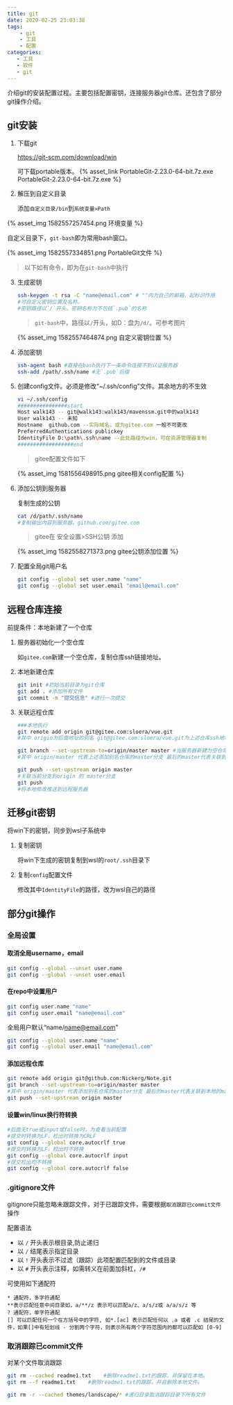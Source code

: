 ```yaml
---
title: git
date: 2020-02-25 23:03:38
tags: 
    - git
    - 工具
    - 配置
categories:
   - 工具
   - 软件
   - git
---
```


介绍git的安装配置过程。主要包括配置密钥，连接服务器git仓库。还包含了部分git操作介绍。
<!-- more -->

## git安装

1. 下载git

   <https://git-scm.com/download/win>

   可下载portable版本。 {% asset_link PortableGit-2.23.0-64-bit.7z.exe PortableGit-2.23.0-64-bit.7z.exe %}

2. 解压到自定义目录

   添加`自定义目录/bin`到`系统变量>Path`
<!-- more -->
   {% asset_img 1582557257454.png 环境变量 %}

   自定义目录下，`git-bash`即为常用bash窗口。

   {% asset_img 1582557334851.png PortableGit文件 %}

   > 以下如有命令，即为在`git-bash`中执行

3. 生成密钥

   ```sh
   ssh-keygen -t rsa -C "name@email.com" # ""内为自己的邮箱，起标识作用
   #可自定义密钥位置及名称。
   #密钥路径以`/`开头。密钥名称为不包括`.pub`的名称
   ```

   > `git-bash`中，路径以`/`开头，如D：盘为`/d/`。可参考图片

   {% asset_img 1582557464874.png 自定义密钥位置 %}

4. 添加密钥

   ```sh
   ssh-agent bash #直接在bash执行下一条命令连接不到认证服务器
   ssh-add /path/.ssh/name #无`.pub`后缀
   ```

5. 创建config文件。必须是修改“~/.ssh/config”文件。其余地方的不生效

   ```sh
   vi ~/.ssh/config
   ################start
   Host walk143 -- git@walk143:walk143/mavenssm.git中的walk143
   User walk143 -- 未知
   Hostname  github.com --实际域名，或为gitee.com 一般不可更改
   PreferredAuthentications publickey
   IdentityFile D:\path\.ssh\name --此处路径为win，可在资源管理器复制
   ##################end
   ```

   > gitee配置文件如下

   {% asset_img 1581556498915.png gitee相关config配置 %}

6. 添加公钥到服务器

   复制生成的公钥

   ```sh
   cat /d/path/.ssh/name
   #复制输出内容到服务器。github.com/gitee.com
   ```

   > gitee在 安全设置>SSH公钥 添加

   {% asset_img 1582558271373.png gitee公钥添加位置 %}
   
7. 配置全局git用户名

   ```sh
   git config --global set user.name "name"
   git config --global set user.email "email@email.com"
   ```


## 远程仓库连接

前提条件：本地新建了一个仓库

1. 服务器初始化一个空仓库

   如`gitee.com`新建一个空仓库，复制仓库ssh链接地址。

2. 本地新建仓库

   ```sh
   git init #初始当前目录为git仓库
   git add . #添加所有文件
   git commit -m "提交信息" #进行一次提交
   ```

3. 关联远程仓库

   ```sh
   ###本地执行
   git remote add origin git@gitee.com:sloera/vue.git
   #其中 origin为后面地址的别名 git@gitee.com:sloera/vue.git为上述仓库ssh地址
   
   git branch --set-upstream-to=origin/master master #当服务器新建为空仓库时，由于尚未生成分支，此条语句不可执行。使用以下命令将本地仓库推送到服务器
   #其中 origin/master 代表上述添加别名仓库的master分支 最后的master代表关联到本地的master分支
   
   git push --set-upstream origin master
   #关联当前分支到origin 的 master分支
   git push 
   #将本地修改推送到远程服务器
   ```

## 迁移git密钥

将win下的密钥，同步到wsl子系统中

1. 复制密钥

   将win下生成的密钥复制到wsl的`root/.ssh`目录下

2. 复制`config`配置文件

   修改其中`IdentityFile`的路径，改为wsl自己的路径

## 部分git操作

### 全局设置

#### 取消全局username，email

```sh
git config --global --unset user.name
git config --global --unset user.email
```

#### 在repo中设置用户

```sh
git config user.name "name"
git config user.email "name@email.com"
```

全局用户默认“name/name@email.com"

```sh
git config --global user.name "name" 
git config --global user.email "name@email.com"
```

#### 添加远程仓库

```sh
git remote add origin git@github.com:Nickerg/Note.git
git branch --set-upstream-to=origin/master master
#其中 origin/master 代表添加别名仓库的master分支 最后的master代表关联到本地的master分支
git push --set-upstream origin master
```

#### 设置win/linux换行符转换

```sh
#后面无true或input或false时，为查看当前配置
#提交时转换为LF，检出时转换为CRLF
git config --global core.autocrlf true
#提交时转换为LF，检出时不转换
git config --global core.autocrlf input
#提交检出均不转换
git config --global core.autocrlf false
```

### .gitignore文件

gitignore只能忽略未跟踪文件，对于已跟踪文件，需要根据`取消跟踪已commit文件`操作

配置语法

- 以 `/` 开头表示根目录,防止递归
- 以 `/` 结尾表示指定目录
- 以 `!` 开头表示不过滤（跟踪）此项配置匹配到的文件或目录
- 以 `#` 开头表示注释，如需转义在前面加斜杠，`/#`

可使用如下通配符

```
* 通配符，多字符通配
**表示匹配任意中间目录如，a/**/z 表示可以匹配a/z、a/s/z或 a/a/s/z 等
? 通配符，单字符通配
[] 可以匹配任何一个在方括号中的字符, 如*.[ac] 表示匹配任何以 .a 或者 .c 结尾的文件，如果[]中有短划线 - 分割两个字符，则表示所有两个字符范围内的都可以匹配如 [0-9]
```



### 取消跟踪已commit文件

对某个文件取消跟踪

```sh
git rm --cached readme1.txt    #删除readme1.txt的跟踪，并保留在本地。
git rm --f readme1.txt    #删除readme1.txt的跟踪，并且删除本地文件。

git rm -r --cached themes/landscape/* #递归目录取消跟踪目录下所有文件
```

